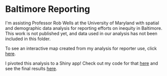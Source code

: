 # Baltimore Reporting
I'm assisting Professor Rob Wells at the University of Maryland with spatial and demographic data analysis for reporting efforts on inequity in Baltimore. This work is not published yet, and data used in our analysis has not been included in this folder.

To see an interactive map created from my analysis for reporter use, click [here](https://profrobwells.github.io/Baltimore/rlining_and_demographics.html).

I pivoted this analysis to a Shiny app! Check out my code for that [here](https://github.com/shreyavut/baltimore-divided-app) and see the final results [here](https://cnsmaryland.shinyapps.io/baltimore-divided-app/). 
